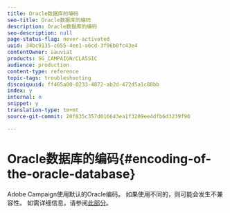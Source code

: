 ```yaml
---
title: Oracle数据库的编码
seo-title: Oracle数据库的编码
description: Oracle数据库的编码
seo-description: null
page-status-flag: never-activated
uuid: 34bc9135-c655-4ee1-a6cd-3f96b0fc43e4
contentOwner: sauviat
products: SG_CAMPAIGN/CLASSIC
audience: production
content-type: reference
topic-tags: troubleshooting
discoiquuid: ff465a00-0233-4872-ab2d-472d5a1c88bb
index: y
internal: n
snippet: y
translation-type: tm+mt
source-git-commit: 20f835c357d016643ea1f3209ee4dfb6d3239f90

---
```



# Oracle数据库的编码{#encoding-of-the-oracle-database}

Adobe Campaign使用默认的Oracle编码。 如果使用不同的，则可能会发生不兼容性。 如需详细信息，请参阅[此部分](../../installation/using/database.md#oracle)。
